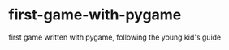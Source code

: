 first-game-with-pygame
======================

first game written with pygame, following the young kid's guide
